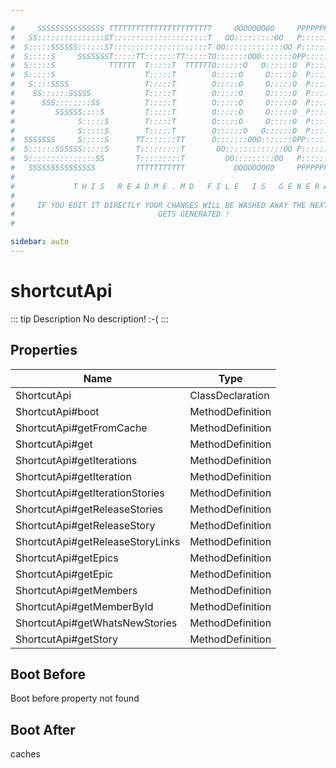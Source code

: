 ```yaml
---

#     SSSSSSSSSSSSSSS TTTTTTTTTTTTTTTTTTTTTTT     OOOOOOOOO     PPPPPPPPPPPPPPPPP    !!!  
#   SS:::::::::::::::ST:::::::::::::::::::::T   OO:::::::::OO   P::::::::::::::::P  !!:!! 
#  S:::::SSSSSS::::::ST:::::::::::::::::::::T OO:::::::::::::OO P::::::PPPPPP:::::P !:::! 
#  S:::::S     SSSSSSST:::::TT:::::::TT:::::TO:::::::OOO:::::::OPP:::::P     P:::::P!:::! 
#  S:::::S            TTTTTT  T:::::T  TTTTTTO::::::O   O::::::O  P::::P     P:::::P!:::! 
#  S:::::S                    T:::::T        O:::::O     O:::::O  P::::P     P:::::P!:::! 
#   S::::SSSS                 T:::::T        O:::::O     O:::::O  P::::PPPPPP:::::P !:::! 
#    SS::::::SSSSS            T:::::T        O:::::O     O:::::O  P:::::::::::::PP  !:::! 
#      SSS::::::::SS          T:::::T        O:::::O     O:::::O  P::::PPPPPPPPP    !:::! 
#         SSSSSS::::S         T:::::T        O:::::O     O:::::O  P::::P            !:::! 
#              S:::::S        T:::::T        O:::::O     O:::::O  P::::P            !!:!! 
#              S:::::S        T:::::T        O::::::O   O::::::O  P::::P             !!!   
#  SSSSSSS     S:::::S      TT:::::::TT      O:::::::OOO:::::::OPP::::::PP                 
#  S::::::SSSSSS:::::S      T:::::::::T       OO:::::::::::::OO P::::::::P           !!!  
#  S:::::::::::::::SS       T:::::::::T         OO:::::::::OO   P::::::::P          !!:!! 
#   SSSSSSSSSSSSSSS         TTTTTTTTTTT           OOOOOOOOO     PPPPPPPPPP           !!!  
#                                                                                          
#             T H I S   R E A D M E . M D   F I L E   I S   G E N E R A T E D !           
#                                                                                         
#     IF YOU EDIT IT DIRECTLY YOUR CHANGES WILL BE WASHED AWAY THE NEXT TIME THIS FILE  
#                                GETS GENERATED !
#                                                                                         

sidebar: auto
---
```



# shortcutApi

::: tip Description
No description! :-(
:::


  ## Properties
| Name | Type |
| ---- | ---- |
| ShortcutApi | ClassDeclaration |
| ShortcutApi#boot | MethodDefinition |
| ShortcutApi#getFromCache | MethodDefinition |
| ShortcutApi#get | MethodDefinition |
| ShortcutApi#getIterations | MethodDefinition |
| ShortcutApi#getIteration | MethodDefinition |
| ShortcutApi#getIterationStories | MethodDefinition |
| ShortcutApi#getReleaseStories | MethodDefinition |
| ShortcutApi#getReleaseStory | MethodDefinition |
| ShortcutApi#getReleaseStoryLinks | MethodDefinition |
| ShortcutApi#getEpics | MethodDefinition |
| ShortcutApi#getEpic | MethodDefinition |
| ShortcutApi#getMembers | MethodDefinition |
| ShortcutApi#getMemberById | MethodDefinition |
| ShortcutApi#getWhatsNewStories | MethodDefinition |
| ShortcutApi#getStory | MethodDefinition |






## Boot Before

Boot before property not found




## Boot After

caches


